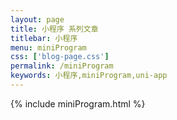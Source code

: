 ```yaml
---
layout: page
title: 小程序 系列文章
titlebar: 小程序
menu: miniProgram
css: ['blog-page.css']
permalink: /miniProgram
keywords: 小程序,miniProgram,uni-app
---
```


{% include miniProgram.html %}